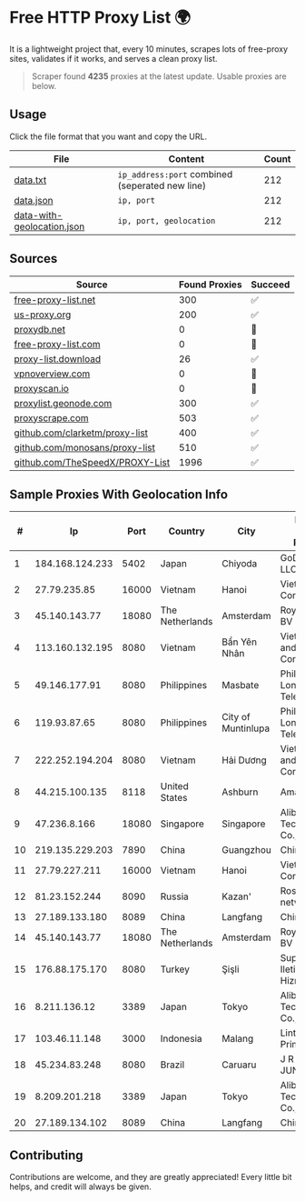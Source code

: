 
# Free HTTP Proxy List 🌍

It is a lightweight project that, every 10 minutes, scrapes lots of free-proxy sites, validates if it works, and serves a clean proxy list.


> Scraper found **4235** proxies at the latest update. Usable proxies are below.

## Usage

Click the file format that you want and copy the URL.


|File|Content|Count|
|----|-------|-----|
|[data.txt](https://raw.githubusercontent.com/themiralay/Proxy-List-World/master/data.txt)|`ip_address:port` combined (seperated new line)|212|
|[data.json](https://raw.githubusercontent.com/themiralay/Proxy-List-World/master/data.json)|`ip, port`|212|
|[data-with-geolocation.json](https://raw.githubusercontent.com/themiralay/Proxy-List-World/master/data-with-geolocation.json)|`ip, port, geolocation`|212|

## Sources

|Source|Found Proxies|Succeed|
|------|-------------|-------|
|[free-proxy-list.net](https://free-proxy-list.net)|300|✅|
|[us-proxy.org](https://www.us-proxy.org)|200|✅|
|[proxydb.net](http://proxydb.net)|0|🚫|
|[free-proxy-list.com](https://free-proxy-list.com/?page=&port=&type%5B%5D=http&type%5B%5D=https&up_time=0&search=Search)|0|🚫|
|[proxy-list.download](https://www.proxy-list.download/HTTP)|26|✅|
|[vpnoverview.com](https://vpnoverview.com/privacy/anonymous-browsing/free-proxy-servers)|0|🚫|
|[proxyscan.io](https://www.proxyscan.io)|0|🚫|
|[proxylist.geonode.com](https://proxylist.geonode.com/api/proxy-list?limit=300&page=1&sort_by=lastChecked&sort_type=desc&protocols=http,https)|300|✅|
|[proxyscrape.com](https://api.proxyscrape.com/v2/?request=displayproxies&protocol=http&timeout=10000&country=all&ssl=all&anonymity=all)|503|✅|
|[github.com/clarketm/proxy-list](https://raw.githubusercontent.com/clarketm/proxy-list/master/proxy-list-raw.txt)|400|✅|
|[github.com/monosans/proxy-list](https://raw.githubusercontent.com/monosans/proxy-list/main/proxies/http.txt)|510|✅|
|[github.com/TheSpeedX/PROXY-List](https://raw.githubusercontent.com/TheSpeedX/PROXY-List/master/http.txt)|1996|✅|


## Sample Proxies With Geolocation Info

|#|Ip|Port|Country|City|Internet Service Provider|
|-|--|----|-------|----|-------------------------|
|1|184.168.124.233|5402|Japan|Chiyoda|GoDaddy.com, LLC|
|2|27.79.235.85|16000|Vietnam|Hanoi|Viettel Corporation|
|3|45.140.143.77|18080|The Netherlands|Amsterdam|RoyaleHosting BV|
|4|113.160.132.195|8080|Vietnam|Bẩn Yên Nhân|VietNam Post and Telecom Corporation|
|5|49.146.177.91|8080|Philippines|Masbate|Philippine Long Distance Telephone Co.|
|6|119.93.87.65|8080|Philippines|City of Muntinlupa|Philippine Long Distance Telephone Co.|
|7|222.252.194.204|8080|Vietnam|Hải Dương|VietNam Post and Telecom Corporation|
|8|44.215.100.135|8118|United States|Ashburn|Amazon.com|
|9|47.236.8.166|18080|Singapore|Singapore|Alibaba (US) Technology Co., Ltd.|
|10|219.135.229.203|7890|China|Guangzhou|Chinanet|
|11|27.79.227.211|16000|Vietnam|Hanoi|Viettel Corporation|
|12|81.23.152.244|8090|Russia|Kazan'|Rostelecom networks|
|13|27.189.133.180|8089|China|Langfang|Chinanet|
|14|45.140.143.77|18080|The Netherlands|Amsterdam|RoyaleHosting BV|
|15|176.88.175.170|8080|Turkey|Şişli|Superonline Iletisim Hizmetleri A.S.|
|16|8.211.136.12|3389|Japan|Tokyo|Alibaba (US) Technology Co., Ltd.|
|17|103.46.11.148|3000|Indonesia|Malang|Lintas Data Prima, PT|
|18|45.234.83.248|8080|Brazil|Caruaru|J R DA PAZ JUNIOR|
|19|8.209.201.218|3389|Japan|Tokyo|Alibaba (US) Technology Co., Ltd.|
|20|27.189.134.102|8089|China|Langfang|Chinanet|



## Contributing

Contributions are welcome, and they are greatly appreciated! Every
little bit helps, and credit will always be given.

